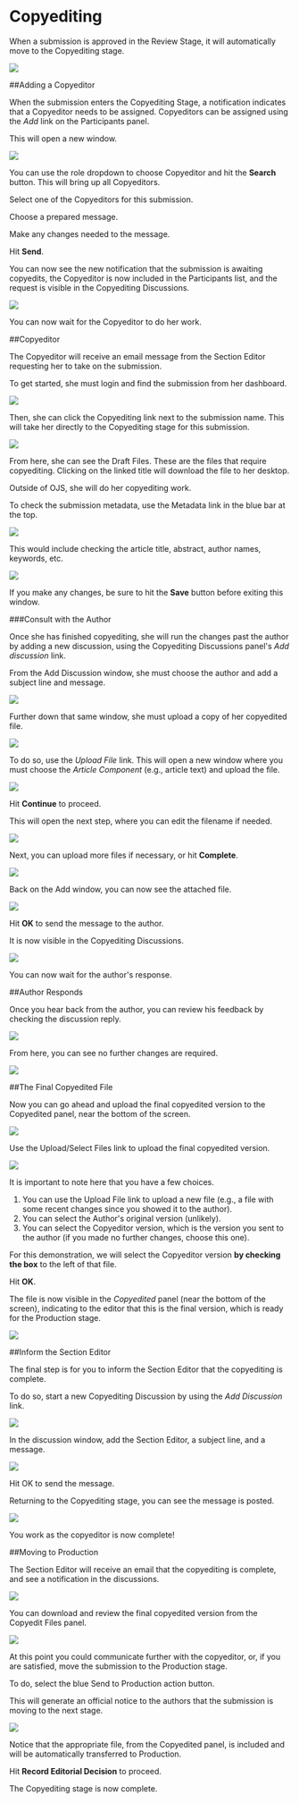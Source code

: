 # Copyediting

When a submission is approved in the Review Stage, it will automatically move to the Copyediting stage.

![](learning-ojs-3-ed-copyediting.png)

##Adding a Copyeditor

When the submission enters the Copyediting Stage, a notification indicates that a Copyeditor needs to be assigned. Copyeditors can be assigned using the *Add* link on the Participants panel.

This will open a new window.

![](learning-ojs-3-ed-copyediting-add.png)

You can use the role dropdown to choose Copyeditor and hit the **Search** button. This will bring up all Copyeditors.

Select one of the Copyeditors for this submission.

Choose a prepared message.

Make any changes needed to the message.

Hit **Send**.

You can now see the new notification that the submission is awaiting copyedits, the Copyeditor is now included in the Participants list, and the request is visible in the Copyediting Discussions.

![](learning-ojs-3-ed-copyediting-add-dash.png)

You can now wait for the Copyeditor to do her work.

##Copyeditor

The Copyeditor will receive an email message from the Section Editor requesting her to take on the submission.

To get started, she must login and find the submission from her dashboard.

![](learning-ojs-3-ce-dash.png)

Then, she can click the Copyediting link next to the submission name. This will take her directly to the Copyediting stage for this submission.

![](learning-ojs-3-ce-submission.png)

From here, she can see the Draft Files. These are the files that require copyediting. Clicking on the linked title will download the file to her desktop.

Outside of OJS, she will do her copyediting work. 

To check the submission metadata, use the Metadata link in the blue bar at the top.

![](learning-ojs-3-ce-copyediting-metadata.png)

This would include checking the article title, abstract, author names, keywords, etc.

![](learning-ojs-3-ce-copyediting-metadata2.png)

If you make any changes, be sure to hit the **Save** button before exiting this window.

###Consult with the Author

Once she has finished copyediting, she will run the changes past the author by adding a new discussion, using the Copyediting Discussions panel's *Add discussion* link.

From the Add Discussion window, she must choose the author and add a subject line and message.

![](learning-ojs-3-ce-add-discussion.png)

Further down that same window, she must upload a copy of her copyedited file.

![](learning-ojs-3-ce-add-discussion2.png)

To do so, use the *Upload File* link. This will open a new window where you must choose the *Article Component* (e.g., article text) and upload the file.

![](learning-ojs-3-ce-upload1.png)

Hit **Continue** to proceed.

This will open the next step, where you can edit the filename if needed.

![](learning-ojs-3-ce-upload2.png)

Next, you can upload more files if necessary, or hit **Complete**.

![](learning-ojs-3-ce-upload3.png)

Back on the Add window, you can now see the attached file.

![](learning-ojs-3-ce-upload4.png)

Hit **OK** to send the message to the author.

It is now visible in the Copyediting Discussions.

![](learning-ojs-3-ce-discussion.png)

You can now wait for the author's response.

##Author Responds

Once you hear back from the author, you can review his feedback by checking the discussion reply.

![](learning-ojs-3-se-author-copyedits.png)

From here, you can see no further changes are required.

![](learning-ojs-3-se-author-copyedits-reply.png)


##The Final Copyedited File

Now you can go ahead and upload the final copyedited version to the Copyedited panel, near the bottom of the screen.

![](learning-ojs-3-ce-copyedited.png)

Use the Upload/Select Files link to upload the final copyedited version.

![](learning-ojs-3-ce-copyedited-upload-select.png)

It is important to note here that you have a few choices.

1. You can use the Upload File link to upload a new file (e.g., a file with some recent changes since you showed it to the author).
2. You can select the Author's original version (unlikely).
3. You can select the Copyeditor version, which is the version you sent to the author (if you made no further changes, choose this one).

For this demonstration, we will select the Copyeditor version **by checking the box** to the left of that file.

Hit **OK**.

The file is now visible in the *Copyedited* panel (near the bottom of the screen), indicating to the editor that this is the final version, which is ready for the Production stage.

![](learning-ojs-3-ce-copyedited2.png)

##Inform the Section Editor

The final step is for you to inform the Section Editor that the copyediting is complete.

To do so, start a new Copyediting Discussion by using the *Add Discussion* link.

![](learning-ojs-3-ce-copyedited-final.png)

In the discussion window, add the Section Editor, a subject line, and a message.

![](learning-ojs-3-ce-copyedited-discussion.png)

Hit OK to send the message.

Returning to the Copyediting stage, you can see the message is posted.

![](learning-ojs-3-ce-copyedited-done.png)

You work as the copyeditor is now complete!

##Moving to Production

The Section Editor will receive an email that the copyediting is complete, and see a notification in the discussions.

![](learning-ojs-3-se-copyedited-dash.png)

You can download and review the final copyedited version from the Copyedit Files panel.

![](learning-ojs-3-se-copyedited-files.png)

At this point you could communicate further with the copyeditor, or, if you are satisfied, move the submission to the Production stage.

To do, select the blue Send to Production action button.

This will generate an official notice to the authors that the submission is moving to the next stage.

![](learning-ojs-3-se-send-to-production.png)

Notice that the appropriate file, from the Copyedited panel, is included and will be automatically transferred to Production.

Hit **Record Editorial Decision** to proceed.

The Copyediting stage is now complete.

